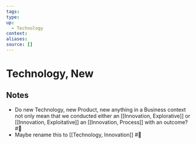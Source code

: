 ```yaml
---
tags:
type:
up:
  - Technology
context:
aliases:
source: []
---
```


# Technology, New

## Notes

- Do new Technology, new Product, new anything in a Business context not only mean that we conducted either an [[Innovation, Explorative]] or [[Innovation, Exploitative]] an [[Innovation, Process]] with an outcome? #🎱
- Maybe rename this to [[Technology, Innovation]] #🎱
